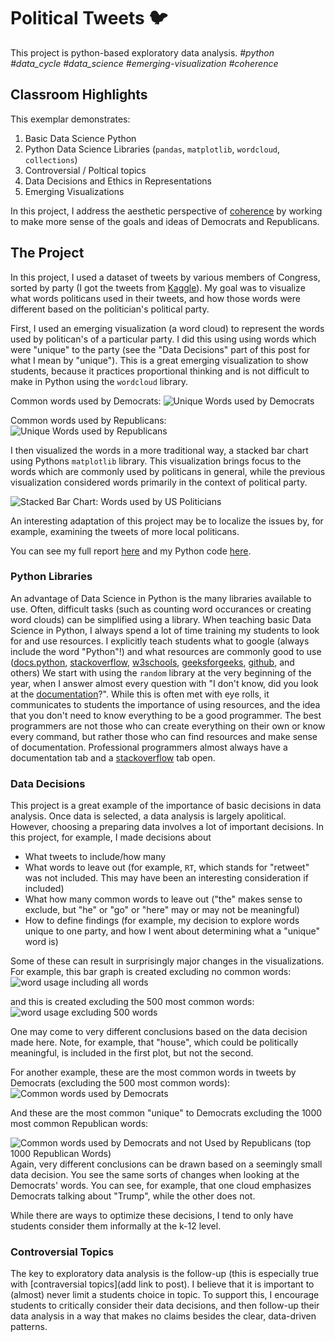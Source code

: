 # Political Tweets 🐦
This project is python-based exploratory data analysis.
*#python #data_cycle #data_science  #emerging-visualization #coherence*

## Classroom Highlights 
This exemplar demonstrates: 
1. Basic Data Science Python
2. Python Data Science Libraries (`pandas`, `matplotlib`, `wordcloud`, `collections`)
3. Controversial / Poltical topics
4. Data Decisions and Ethics in Representations
5. Emerging Visualizations

In this project, I address the aesthetic perspective of [coherence](http://www.animatingdemocracy.org/sites/default/files/pictures/AestPersp/pdfs/Aesthetics%20Short%20Take.pdf) by working to make more sense of the goals and ideas of Democrats and Republicans.

## The Project

In this project, I used a dataset of tweets by various members of Congress, sorted by party (I got the tweets from [Kaggle](https://www.kaggle.com/datasets/kapastor/democratvsrepublicantweets)). My goal was to visualize what words politicans used in their tweets, and how those words were different based on the politician's political party. 

First, I used an emerging visualization (a word cloud) to represent the words used by politican's of a particular party. I did this using using words which were "unique" to the party (see the "Data Decisions" part of this post for what I mean by "unique"). This is a great emerging visualization to show students, because it practices proportional thinking and is not difficult to make in Python using the `wordcloud` library. 

Common words used by Democrats:
![Unique Words used by Democrats](democrat_unique.png)

Common words used by Republicans:
![Unique Words used by Republicans](republican_unique.png)

I then visualized the words in a more traditional way, a stacked bar chart using Pythons `matplotlib` library. This visualization brings focus to the words which are commonly used by politicans in general, while the previous visualization considered words primarily in the context of political party. 

![Stacked Bar Chart: Words used by US Politicians](words_500common.png)

An interesting adaptation of this project may be to localize the issues by, for example, examining the tweets of more local politicans.

You can see my full report [here](report.md) and my Python code [here](tweets.py).

### Python Libraries
An advantage of Data Science in Python is the many libraries available to use. Often, difficult tasks (such as counting word occurances or creating word clouds) can be simplified using a library. When teaching basic Data Science in Python, I always spend a lot of time training my students to look for and use resources. I explicitly teach students what to google (always include the word "Python"!) and what resources are commonly good to use ([docs.python](https://docs.python.org/3/), [stackoverflow](https://stackoverflow.com/), [w3schools](https://www.w3schools.com/), [geeksforgeeks](https://www.geeksforgeeks.org/), [github](https://github.com/), and others) We start with using the `random` library at the very beginning of the year, when I answer almost every question with "I don't know, did you look at the [documentation](https://docs.python.org/3/library/random.html)?". While this is often met with eye rolls, it communicates to students the importance of using resources, and the idea that you don't need to know everything to be a good programmer. The best programmers are not those who can create everything on their own or know every command, but rather those who can find resources and make sense of documentation. Professional programmers almost always have a documentation tab and a [stackoverflow](https://stackoverflow.com/) tab open.

### Data Decisions
This project is a great example of the importance of basic decisions in data analysis. Once data is selected, a data analysis is largely apolitical. However, choosing a preparing data involves a lot of important decisions. In this project, for example, I made decisions about
* What tweets to include/how many
* What words to leave out (for example, `RT`, which stands for "retweet" was not included. This may have been an interesting consideration if included)
* What how many common words to leave out ("the" makes sense to exclude, but "he" or "go" or "here" may or may not be meaningful)
* How to define findings (for example, my decision to explore words unique to one party, and how I went about determining what a "unique" word is)


Some of these can result in surprisingly major changes in the visualizations. For example, this bar graph is created excluding no common words:
![word usage including all words](words_0common.png)

and this is created excluding the 500 most common words:
![word usage excluding 500 words](words_500common.png)

One may come to very different conclusions based on the data decision made here. Note, for example, that "house", which could be politically meaningful, is included in the first plot, but not the second.

For another example, these are the most common words in tweets by Democrats (excluding the 500 most common words):
![Common words used by Democrats](democrat_words.png)

And these are the most common "unique" to Democrats excluding the 1000 most common Republican words:

![Common words used by Democrats and not Used by Republicans (top 1000 Republican Words)](democrat_unique.png)
Again, very different conclusions can be drawn based on a seemingly small data decision. You see the same sorts of changes when looking at the Democrats' words. You can see, for example, that one cloud emphasizes Democrats talking about "Trump", while the other does not.

While there are ways to optimize these decisions, I tend to only have students consider them informally at the k-12 level.

### Controversial Topics
The key to exploratory data analysis is the follow-up (this is especially true with [contraversial topics](add link to post). I believe that it is important to (almost) never limit a students choice in topic. To support this, I encourage students to critically consider their data decisions, and then follow-up their data analysis in a way that makes no claims besides the clear, data-driven patterns.